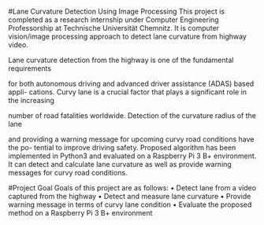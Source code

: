#Lane Curvature Detection Using Image Processing
This project is completed as a research internship under Computer Engineering Professorship
at Technische Universität Chemnitz. It is computer vision/image processing approach to detect lane curvature from highway video.

Lane curvature detection from the highway is one of the fundamental requirements

for both autonomous driving and advanced driver assistance (ADAS) based appli-
cations. Curvy lane is a crucial factor that plays a significant role in the increasing

number of road fatalities worldwide. Detection of the curvature radius of the lane

and providing a warning message for upcoming curvy road conditions have the po-
tential to improve driving safety. Proposed algorithm has been implemented in Python3
and evaluated on a Raspberry Pi 3 B+ environment. It can detect and calculate
lane curvature as well as provide warning messages for curvy road conditions.

#Project Goal
Goals of this project are as follows:
• Detect lane from a video captured from the highway
• Detect and measure lane curvature
• Provide warning message in terms of curvy lane condition
• Evaluate the proposed method on a Raspberry Pi 3 B+ environment
